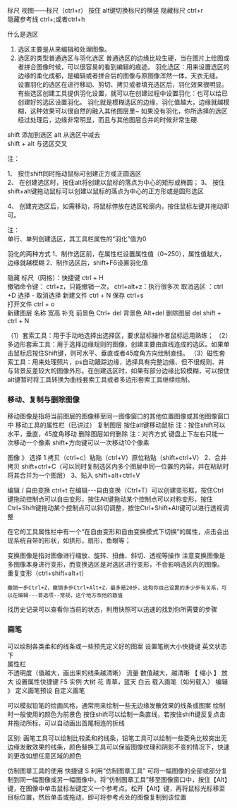标尺   视图——标尺（ctrl+r）
按住 alt键切换标尺的横竖
隐藏标尺  ctrl+r  
隐藏参考线  ctrl+;或者ctrl+h

什么是选区

1. 选区主要是从来编辑和处理图像。
2.  选区的类型普通选区与羽化选区
普通选区的边缘比较生硬，当在图片上绘图或者拼合图像时候，可以很容易的看到编辑的痕迹。
羽化选区：用来设置选区的边缘的柔化成都，是编辑或者拼合后的图像与原图像浑然一体，天衣无缝。   
   设置羽化的选区在进行移动、剪切、拷贝或者填充选区后，羽化效果很明显。有些选区创建工具提供羽化设置，就可以在创建过程中设置羽化：也可以给已创建好的选区设置羽化。
羽化就是模糊选区的边缘，羽化值越大，边缘就越模糊，这种效果可以很自然的融入其他图层里~
如果没有羽化，你所选择的选区经过处理后，边缘非常明显，而且与其他图层合并的时候非常生硬.

shift   添加到选区
alt   从选区中减去  
shift + alt   与选区交叉

注：

1、 按住shift同时拖动鼠标可创建正方或正圆选区  
2、 在创建选区时，按住alt将创建以鼠标的落点为中心的矩形或椭圆；
3、 按住shift+alt键拖动鼠标可以创建以鼠标的落点为中心的正方形或是圆形选区

4、 创建完选区后，如需移动，将鼠标停放在选区轮廓内，按住鼠标左键并拖动即可。

注：   
单行、单列创建选区，其工具栏属性的“羽化”值为0

羽化的两种方式
1、制作选区前，在属性栏设置属性值（0~250），属性值越大，边缘就越模糊
2、制作选区后，shift+F6设置羽化值

隐藏 标尺（网格）：快捷键 ctrl + H    
 撤销命令键： ctrl+z，只能撤销一次，  ctrl+alt+z：执行很多次
取消选区  ：ctrl +D  选择 -  取消选择
新建文件    ctrl + N   保存  ctrl+s  
 打开文件  ctrl + o    
新建图层    名称  宽高
补充  前景色  Ctrl+ del    背景色  Alt+del
删除图层  del   shift + ctrl + N

（1）套索工具：用于手动地选择出选择区，要求鼠标操作者鼠标运用熟练；
（2）多边形套索工具：用于选择边缘规则的图像，创建主要由直线连成的选区。如果单击鼠标后按住Shift键，则可水平、垂直或者45度角方向绘制直线。
（3）磁性套索工具：用来处理照片，ps自动跟踪边缘，选择具有完整边缘、但不很规则、并与背景反差较大的图像外形。在创建选区时，如果有部分边缘比较模糊，可以按住alt键暂时将工具转换为曲线套索工具或者多边形套索工具继续绘制。

### 移动、复制与删除图像

移动图像是指将当前图层的图像移至同一图像窗口的其他位置图像或其他图像窗口中
移动工具的属性栏（已讲过）
复制图层
按住alt键移动鼠标
注：按住shift可以水平，垂直，45度角移动
删除图层如何删除
注：对齐方式
       键盘上下左右只能一次移动一个像素
       shift+方向键可以一次移动10个像素

图像  》  选择
1.拷贝（ctrl+c）粘贴（ctrl+V）原位粘贴（shift+ctrl+V）
2、合并拷贝 shift+ctrl+C（可以同时复制选区内多个图层中同一位置的内容，并在粘贴时将其合并为一个图层）
3、贴入  shift+alt+ctrl+V

编辑 / 自由变换 ctrl+t
 在编辑---自由变换（Ctrl+T）可以创建变形框，按住Ctrl键拖动控制点可以自由变形，按住Alt键拖动某个控制点可以对称变形，按住Ctrl+Shift键拖动某个控制点可以斜切调整，按住Ctrl+Shift+Alt键可以进行透视调整

   在它的工具属性栏中有一个“在自由变形和自由变换模式下切换”的属性，点击会出现系统自带的形状，如拱形，扇形，鱼眼等；

变换图像是指对图像进行缩放、旋转、扭曲、斜切、透视等操作
注意变换图像是多图像本身进行变形，而变换选区是对选区进行变形，不会影响选区内的图像。
重复变形（ctrl+shift+alt+t）

	撤销一步Ctrl+Z，撤销多步Ctrl+Alt+Z，最多是20步，这和你自己设置的多少步有关系，可以在编辑---首选项--常规，这个地方改他的数值

找历史记录可以查看你当前的状态，利用快照可以迅速的找到你所需要的步骤

### 画笔

可以绘制各类柔和的线条或一些预先定义好的图案
设置笔刷大小快捷键  英文状态下   
属性栏  
   不透明度（值越大，画出来的线条越清晰）
    流量   数值越大，越清晰
【    缩小           】   放大
设置属性快捷键    F5
实例  大树 花  青草，蓝天 白云
载入画笔（如何载入）  编辑  》  定义画笔预设
自定义画笔

可以模拟铅笔的绘画风格，通常用来绘制一些无边缘发散效果的线条或图案
绘制时一般使用的颜色为前景色
按住shift可以绘制一条直线，若按住shift键反复点击并拖动所标，可以自动画出首尾相连的折线

区别: 画笔工具可以绘制比较柔和的线条，铅笔工具可以绘制一些菱角比较突出无边缘发散效果的线条，颜色替换工具可以保留图像纹理和阴影不变的情况下，快速的更改如想任意区域的颜色

仿制图章工具的使用
快捷键  S
利用“仿制图章工具”  可将一幅图像的全部或部分复制到同一幅图像或另一幅图像中。将“仿制图章工具”移至图像窗口中，按住【Alt】键，在图像中单击鼠标左键定义一个参考点。松开【Alt】键，再将鼠标光标移至目标位置，然后单击或拖动，即可将参考点处的图像复制到该位置
